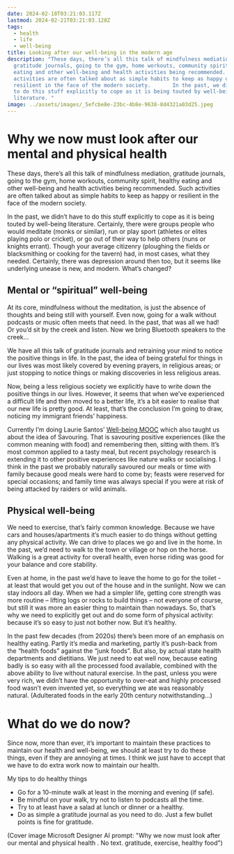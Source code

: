 ```yaml
---
date: 2024-02-18T03:21:03.117Z
lastmod: 2024-02-21T03:21:03.128Z
tags:
  - health
  - life
  - well-being
title: Looking after our well-being in the modern age
description: "These days, there’s all this talk of mindfulness mediation,
  gratitude journals, going to the gym, home workouts, community spirit, healthy
  eating and other well-being and health activities being recommended. Such
  activities are often talked about as simple habits to keep as happy or
  resilient in the face of the modern society.       In the past, we didn’t have
  to do this stuff explicitly to cope as it is being touted by well-being
  literature. "
image: ../assets/images/_5efcbe8e-23bc-4b8e-9638-8d4321a03d25.jpeg
---
```



# Why we now must look after our mental and physical health 

These days, there’s all this talk of mindfulness mediation, gratitude journals, going to the gym, home workouts, community spirit, healthy eating and other well-being and health activities being recommended. Such activities are often talked about as simple habits to keep as happy or resilient in the face of the modern society.  

In the past, we didn’t have to do this stuff explicitly to cope as it is being touted by well-being literature. Certainly, there were groups people who would meditate (monks or similar), run or play sport (athletes or elites playing polo or cricket), or go out of their way to help others (nuns or knights errant). Though your average citizenry (ploughing the fields or blacksmithing or cooking for the tavern) had, in most cases, what they needed. Certainly, there was depression around then too, but it seems like underlying unease is new, and modern. What’s changed? 

## Mental or “spiritual” well-being 

At its core, mindfulness without the meditation, is just the absence of thoughts and being still with yourself. Even now, going for a walk without podcasts or music often meets that need. In the past, that was all we had! Or you’d sit by the creek and listen. Now we bring Bluetooth speakers to the creek…  

We have all this talk of gratitude journals and retraining your mind to notice the positive things in life. In the past, the idea of being grateful for things in our lives was most likely covered by evening prayers, in religious areas; or just stopping to notice things or making discoveries in less religious areas.  

Now, being a less religious society we explicitly have to write down the positive things in our lives. However, it seems that when we’ve experienced a difficult life and then moved to a better life, it’s a bit easier to realise that our new life is pretty good. At least, that’s the conclusion I’m going to draw, noticing my immigrant friends’ happiness. 

Currently I’m doing Laurie Santos’ [Well-being MOOC](https://www.coursera.org/learn/the-science-of-well-being) which also taught us about the idea of Savouring. That is savouring positive experiences (like the common meaning with food) and remembering then, sitting with them. It’s most common applied to a tasty meal, but recent psychology research is extending it to other positive experiences like nature walks or socialising. I think in the past we probably naturally savoured our meals or time with family because good meals were hard to come by; feasts were reserved for special occasions; and family time was always special if you were at risk of being attacked by raiders or wild animals. 

## Physical well-being 

We need to exercise, that’s fairly common knowledge. Because we have cars and houses/apartments it’s much easier to do things without getting any physical activity. We can drive to places we go and live in the home. In the past, we’d need to walk to the town or village or hop on the horse. Walking is a great activity for overall health, even horse riding was good for your balance and core stability.  

Even at home, in the past we’d have to leave the home to go for the toilet - at least that would get you out of the house and in the sunlight. Now we can stay indoors all day. When we had a simpler life, getting core strength was more routine – lifting logs or rocks to build things – not everyone of course, but still it was more an easier thing to maintain than nowadays. So, that’s why we need to explicitly get out and do some form of physical activity: because it’s so easy to just not bother now. But it’s healthy. 

In the past few decades (from 2020s) there’s been more of an emphasis on healthy eating. Partly it’s media and marketing, partly it’s push-back from the “health foods” against the “junk foods”. But also, by actual state health departments and dietitians. We just need to eat well now, because eating badly is so easy with all the processed food available, combined with the above ability to live without natural exercise. In the past, unless you were very rich, we didn’t have the opportunity to over-eat and highly processed food wasn’t even invented yet, so everything we ate was reasonably natural. (Adulterated foods in the early 20th century notwithstanding…) 

# What do we do now? 

Since now, more than ever, it’s important to maintain these practices to maintain our health and well-being, we should at least try to do these things, even if they are annoying at times. I think we just have to accept that we have to do extra work now to maintain our health. 

My tips to do healthy things 

* Go for a 10-minute walk at least in the morning and evening (if safe). 
* Be mindful on your walk, try not to listen to podcasts all the time.
* Try to at least have a salad at lunch or dinner or a healthy. 
* Do as simple a gratitude journal as you need to do. Just a few bullet points is fine for gratitude. 

(Cover image Microsoft Designer AI prompt: "Why we now must look after our mental and physical health . No text. gratitude, exercise, healthy food")
